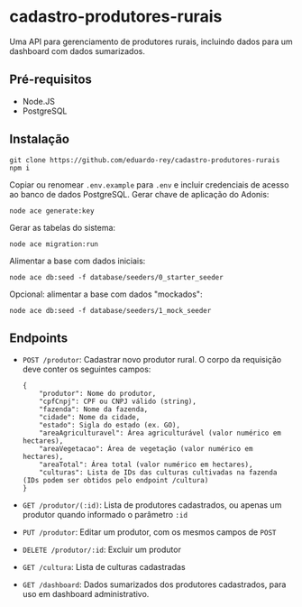 # cadastro-produtores-rurais
Uma API para gerenciamento de produtores rurais, incluindo dados para um dashboard com dados sumarizados.

## Pré-requisitos
- Node.JS
- PostgreSQL

## Instalação
```
git clone https://github.com/eduardo-rey/cadastro-produtores-rurais
npm i
```
Copiar ou renomear `.env.example` para `.env` e incluir credenciais de acesso ao banco de dados PostgreSQL.
Gerar chave de aplicação do Adonis:
```
node ace generate:key
```
Gerar as tabelas do sistema:
```
node ace migration:run
```
Alimentar a base com dados iniciais:
```
node ace db:seed -f database/seeders/0_starter_seeder
```
Opcional: alimentar a base com dados "mockados":
```
node ace db:seed -f database/seeders/1_mock_seeder
```

## Endpoints

- `POST /produtor`: Cadastrar novo produtor rural. O corpo da requisição deve conter os seguintes campos:
  ```
  {
      "produtor": Nome do produtor,
      "cpfCnpj": CPF ou CNPJ válido (string),
      "fazenda": Nome da fazenda,
      "cidade": Nome da cidade,
      "estado": Sigla do estado (ex. GO),
      "areaAgriculturavel": Área agriculturável (valor numérico em hectares),
      "areaVegetacao": Área de vegetação (valor numérico em hectares),
      "areaTotal": Área total (valor numérico em hectares),
      "culturas": Lista de IDs das culturas cultivadas na fazenda (IDs podem ser obtidos pelo endpoint /cultura)
  }
  ```

- `GET /produtor/(:id)`: Lista de produtores cadastrados, ou apenas um produtor quando informado o parâmetro `:id`

- `PUT /produtor`: Editar um produtor, com os mesmos campos de `POST`
- `DELETE /produtor/:id`: Excluir um produtor

- `GET /cultura`: Lista de culturas cadastradas

- `GET /dashboard`: Dados sumarizados dos produtores cadastrados, para uso em dashboard administrativo.
